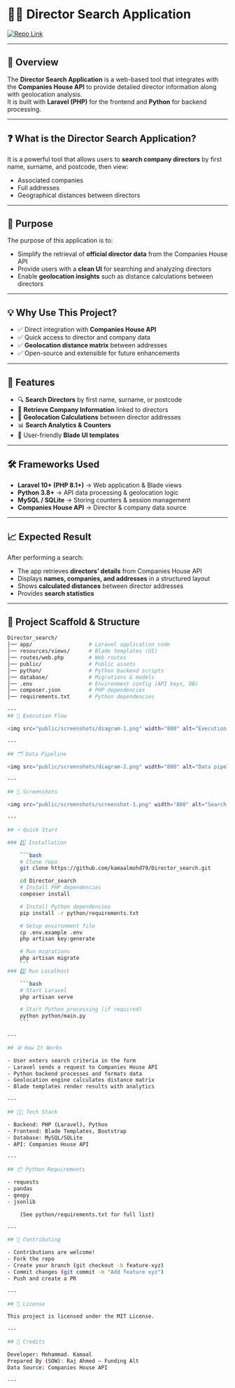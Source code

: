 # 🕵️‍♂️ Director Search Application

[![Repo Link](https://img.shields.io/badge/GitHub-Director_Search-blue?logo=github)](https://github.com/kamaalmohd79/Director_search)

---

## 📖 Overview
The **Director Search Application** is a web-based tool that integrates with the **Companies House API** to provide detailed director information along with geolocation analysis.  
It is built with **Laravel (PHP)** for the frontend and **Python** for backend processing.

---

## ❓ What is the Director Search Application?
It is a powerful tool that allows users to **search company directors** by first name, surname, and postcode, then view:
- Associated companies
- Full addresses
- Geographical distances between directors

---

## 🎯 Purpose
The purpose of this application is to:
- Simplify the retrieval of **official director data** from the Companies House API  
- Provide users with a **clean UI** for searching and analyzing directors  
- Enable **geolocation insights** such as distance calculations between directors  

---

## 💡 Why Use This Project?
- ✅ Direct integration with **Companies House API**  
- ✅ Quick access to director and company data  
- ✅ **Geolocation distance matrix** between addresses  
- ✅ Open-source and extensible for future enhancements  

---

## 🚀 Features
- 🔍 **Search Directors** by first name, surname, or postcode  
- 🏢 **Retrieve Company Information** linked to directors  
- 📍 **Geolocation Calculations** between director addresses  
- 📊 **Search Analytics & Counters**  
- 🎨 User-friendly **Blade UI templates**  

---

## 🛠️ Frameworks Used
- **Laravel 10+ (PHP 8.1+)** → Web application & Blade views  
- **Python 3.8+** → API data processing & geolocation logic  
- **MySQL / SQLite** → Storing counters & session management  
- **Companies House API** → Director & company data source  

---

## 📈 Expected Result
After performing a search:
- The app retrieves **directors’ details** from Companies House API  
- Displays **names, companies, and addresses** in a structured layout  
- Shows **calculated distances** between director addresses  
- Provides **search statistics**  

---

## 📂 Project Scaffold & Structure
```bash
Director_search/
│── app/                  # Laravel application code
│── resources/views/      # Blade templates (UI)
│── routes/web.php        # Web routes
│── public/               # Public assets
│── python/               # Python backend scripts
│── database/             # Migrations & models
│── .env                  # Environment config (API keys, DB)
│── composer.json         # PHP dependencies
│── requirements.txt      # Python dependencies

---
## 🔄 Execution Flow

<img src="public/screenshots/diagram-1.png" width="800" alt="Execution diagram"><br>

---

## 🗂️ Data Pipeline

<img src="public/screenshots/diagram-2.png" width="800" alt="Data pipeline diagram"><br>

---

## 📸 Screenshots

<img src="public/screenshots/screenshot-1.png" width="800" alt="Search Page"><br>

---

## ⚡ Quick Start

### 1️⃣ Installation

    ```bash
    # Clone repo
    git clone https://github.com/kamaalmohd79/Director_search.git

    cd Director_search
    # Install PHP dependencies
    composer install

    # Install Python dependencies
    pip install -r python/requirements.txt

    # Setup environment file
    cp .env.example .env
    php artisan key:generate

    # Run migrations
    php artisan migrate
    ```
### 2️⃣ Run Localhost

    ```bash
    # Start Laravel
    php artisan serve

    # Start Python processing (if required)
    python python/main.py
    ```

---

## ⚙️ How It Works

- User enters search criteria in the form
- Laravel sends a request to Companies House API
- Python backend processes and formats data
- Geolocation engine calculates distance matrix
- Blade templates render results with analytics

---

## 🧑‍💻 Tech Stack

- Backend: PHP (Laravel), Python
- Frontend: Blade Templates, Bootstrap
- Database: MySQL/SQLite
- API: Companies House API

---

## 📦 Python Requirements

- requests
- pandas
- geopy
- jsonlib

    (See python/requirements.txt for full list)

---

## 🤝 Contributing

- Contributions are welcome!
- Fork the repo
- Create your branch (git checkout -b feature-xyz)
- Commit changes (git commit -m "Add feature xyz")
- Push and create a PR

---

## 📜 License

This project is licensed under the MIT License.

---

## 🙌 Credits

Developer: Mohammad. Kamaal
Prepared By (SOW): Raj Ahmed – Funding Alt
Data Source: Companies House API

---